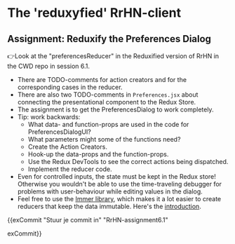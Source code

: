 # The 'reduxyfied' RrHN-client



## Assignment: Reduxify the Preferences Dialog

👉Look at the "preferencesReducer" in the Reduxified version of RrHN in the CWD repo in session 6.1.

*  There are TODO-comments for action creators and for the corresponding cases in the reducer.
*  There are also two TODO-comments in `Preferences.jsx` about connecting the presentational component to the Redux Store.
*  The assignment is to get the PreferencesDialog to work completely.
*  Tip: work backwards:
   *  What data- and function-props are used in the code for PreferencesDialogUI?
   *  What parameters might some of the functions need?
   *  Create the Action Creators.
   *  Hook-up the data-props and the function-props.
   *  Use the Redux DevTools to see the correct actions being dispatched.
   *  Implement the reducer code.
*  Even for controlled inputs, the state must be kept in the Redux store! Otherwise you wouldn't be able to use the time-traveling debugger for problems with user-behaviour while editing values in the dialog.
* Feel free to use the [Immer library](https://github.com/mweststrate/immer), which makes it a lot easier to create reducers that keep the data immutable. Here's the [introduction](https://egghead.io/lessons/redux-simplify-creating-immutable-data-trees-with-immer).

{{exCommit "Stuur je commit in" "RrHN-assignment6.1"

exCommit}}